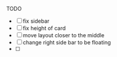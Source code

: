 TODO

- [ ] fix sidebar
- [ ] fix height of card
- [ ] move layout closer to the middle
- [ ] change right side bar to be floating
- [ ]
